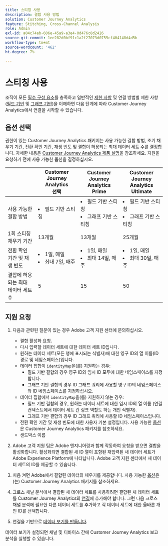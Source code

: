 ```yaml
---
title: 스티칭 사용
description: 결합 사용 방법
solution: Customer Journey Analytics
feature: Stitching, Cross-Channel Analysis
role: Admin
exl-id: a04c74ab-606e-45a9-a3e4-0d476c8d2426
source-git-commit: 1ee282d0bf91c1a2f27073d0755cf404148d4d5b
workflow-type: tm+mt
source-wordcount: '462'
ht-degree: 7%

---
```


# 스티칭 사용

조직이 모든 [필수 구성 요소](overview.md#prerequisites)를 충족하고 일반적인 [제한 사항](overview.md#limitations) 및 연결 방법별 제한 사항([필드 기반](fbs.md#limitations) 및 [그래프 기반](gbs.md#limitations))을 이해하면 다음 단계에 따라 Customer Journey Analytics에서 연결을 시작할 수 있습니다.

## 옵션 선택

권한이 있는 Customer Journey Analytics 패키지는 사용 가능한 결합 방법, 초기 채우기 기간, 전환 확인 기간, 재생 빈도 및 결합이 허용되는 최대 데이터 세트 수를 결정합니다. 자세한 내용은 [Customer Journey Analytics 제품 설명](https://helpx.adobe.com/kr/legal/product-descriptions/customer-journey-analytics.html)을 참조하세요. 지원을 요청하기 전에 사용 가능한 옵션을 결정하십시오.

| | Customer Journey Analytics<br/>선택 | Customer Journey Analytics<br/>Prime | Customer Journey Analytics<br/>Ultimate |
|---|---|---|---|
| 사용 가능한 결합 방법 | <li>필드 기반 스티칭</li> | <li>필드 기반 스티칭</li><li>그래프 기반 스티칭</li> | <li>필드 기반 스티칭</li><li>그래프 기반 스티칭</li> |
| 1회 스티칭 채우기 기간 | 13개월 | 13개월 | 25개월 |
| 전환 확인 기간 및 재생 빈도 | <li>1일, 매일</li><li>최대 7일, 매주</li> | <li>1일, 매일</li><li>최대 14일, 매주</li> | <li>1일, 매일</li><li>최대 30일, 매주</li> |
| 결합에 허용되는 최대 데이터 세트 수 | 5 | 15 | 50 |

## 지원 요청

1. 다음과 관련된 질문이 있는 경우 Adobe 고객 지원 센터에 문의하십시오.

   - 결합 활성화 요청.
   - 다시 입력할 데이터 세트에 대한 데이터 세트 ID입니다.
   - 원하는 데이터 세트(모든 행에 표시되는 식별자)에 대한 영구 ID의 열 이름(ID 경로 및 네임스페이스)입니다.
   - 데이터 집합이 `identityMap`을(를) 지원하는 경우:
      - 필드 기반 결합의 경우 영구 ID와 임시 ID 모두에 대한 네임스페이스를 지정합니다.
      - 그래프 기반 결합의 경우 ID 그래프 쿼리에 사용할 영구 ID의 네임스페이스와 ID 네임스페이스를 지정하십시오.
   - 데이터 집합에서 `identityMap`을(를) 지원하지 않는 경우:
      - 필드 기반 결합의 경우, 원하는 데이터 세트에 대한 임시 ID의 열 이름 (연결 컨텍스트에서 데이터 세트 간 링크 역할도 하는 개인 식별자).
      - 그래프 기반 결합의 경우 ID 그래프 쿼리에 사용할 ID 네임스페이스입니다.
   - 전환 확인 기간 및 재생 빈도에 대한 사용자 기본 설정입니다. 사용 가능한 [옵션](#options)은 Customer Journey Analytics 패키지를 참조하세요.
   - 샌드박스 이름


2. Adobe 고객 지원 팀은 Adobe 엔지니어링과 함께 작동하여 요청을 받으면 결합을 활성화합니다. 활성화되면 결합된 새 ID 열이 포함된 재입력된 새 데이터 세트가 Adobe Experience Platform에 나타납니다. Adobe 고객 지원 센터에서 새 데이터 세트의 ID를 제공할 수 있습니다.

3. 처음 켜면 Adobe에서 결합된 데이터의 채우기를 제공합니다. 사용 가능한 [옵션](#options)은(는) Customer Journey Analytics 패키지를 참조하세요.

4. 크로스 채널 분석에서 결합된 새 데이터 세트를 사용하려면 결합된 새 데이터 세트를 Customer Journey Analytics의 [연결](../connections/overview.md)에 추가해야 합니다. 그런 다음 크로스 채널 분석에 필요한 다른 데이터 세트를 추가하고 각 데이터 세트에 대한 올바른 개인 ID를 선택합니다.

5. 연결을 기반으로 [데이터 보기를 만듭니다](/help/data-views/create-dataview.md).

<!-- To do: Paragraph on backfill once product and marketing determine the best way forward. -->

데이터 보기가 설정되면 채널 및 디바이스 간에 Customer Journey Analytics 보고 분석을 실행할 수 있습니다.

<!-- Uncomment once stitching UI is available (for limited testing)..

### Do It Yourself

|Positive|[!BADGE New Feature]{type=Positive before-title="false"}|

{{release-limited-testing-section}}

Alternatively, you can set up and use stitching through the Customer Journey Analytics user interface:

1. Go to the [Create and manage stitched datasets](stitching-ui.md) and follow steps to rekey your dataset.

2. [Create a connection](/help/connections/create-connection.md) in Customer Journey Analytics using the newly generated dataset and any other datasets that you want to include. Choose the correct person ID for each dataset.

3. [Create a connection](/help/connections/create-connection.md) in Customer Journey Analytics using the newly generated dataset and any other datasets that you want to include. Choose the correct person ID for each dataset.
   
4. [Create a data view](/help/data-views/create-dataview.md) based on the connection.

Once the data view is set up, the cross-channel analysis in Customer Journey Analytics is just like any other analysis in Customer Journey Analytics, except now the data operates across channels and devices.

-->

